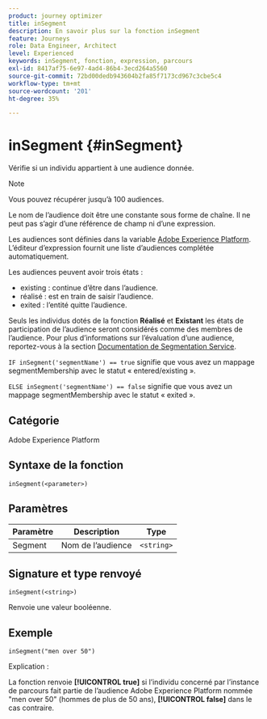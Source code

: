 ```yaml
---
product: journey optimizer
title: inSegment
description: En savoir plus sur la fonction inSegment
feature: Journeys
role: Data Engineer, Architect
level: Experienced
keywords: inSegment, fonction, expression, parcours
exl-id: 8417af75-6e97-4ad4-86b4-3ecd264a5560
source-git-commit: 72bd00dedb943604b2fa85f7173cd967c3cbe5c4
workflow-type: tm+mt
source-wordcount: '201'
ht-degree: 35%

---
```


# inSegment {#inSegment}

Vérifie si un individu appartient à une audience donnée.

>[!NOTE]
>
>Vous pouvez récupérer jusqu’à 100 audiences.

Le nom de l’audience doit être une constante sous forme de chaîne. Il ne peut pas s’agir d’une référence de champ ni d’une expression.

Les audiences sont définies dans la variable [Adobe Experience Platform](https://platform.adobe.com/audience/overview). L’éditeur d’expression fournit une liste d’audiences complétée automatiquement.

Les audiences peuvent avoir trois états :

* existing : continue d’être dans l’audience.
* réalisé : est en train de saisir l’audience.
* exited : l’entité quitte l’audience.

Seuls les individus dotés de la fonction **Réalisé** et **Existant** les états de participation de l’audience seront considérés comme des membres de l’audience. Pour plus d’informations sur l’évaluation d’une audience, reportez-vous à la section [Documentation de Segmentation Service](https://experienceleague.adobe.com/docs/experience-platform/segmentation/tutorials/evaluate-a-segment.html?lang=fr#interpret-segment-results).

`IF inSegment('segmentName') == true` signifie que vous avez un mappage segmentMembership avec le statut « entered/existing ».

`ELSE inSegment('segmentName') == false` signifie que vous avez un mappage segmentMembership avec le statut « exited ».

## Catégorie

Adobe Experience Platform

## Syntaxe de la fonction

`inSegment(<parameter>)`

## Paramètres

| Paramètre | Description | Type |
|--- |--- |--- |
| Segment | Nom de l’audience | `<string>` |

## Signature et type renvoyé

`inSegment(<string>)`

Renvoie une valeur booléenne.

## Exemple

`inSegment("men over 50")`

Explication :

La fonction renvoie **[!UICONTROL true]** si l’individu concerné par l’instance de parcours fait partie de l’audience Adobe Experience Platform nommée &quot;men over 50&quot; (hommes de plus de 50 ans), **[!UICONTROL false]** dans le cas contraire.
